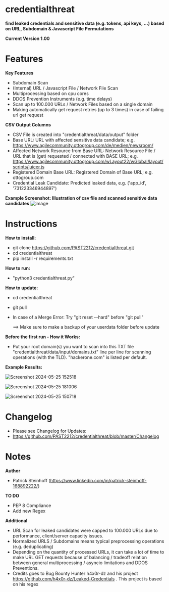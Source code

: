 # credentialthreat
**find leaked credentials and sensitive data (e.g. tokens, api keys, ...) based on URL, Subdomain & Javascript File Permutations**

**Current Version 1.00**

# **Features**
**Key Features**
- Subdomain Scan
- (Internal) URL / Javascript File / Network File Scan
- Multiprocessing based on cpu cores
- DDOS Prevention Instruments (e.g. time delays)
- Scan up to 100.000 URLs / Network Files based on a single domain
- Making automatically get request retries (up to 3 times) in case of failing url get request

**CSV Output Columns**
- CSV File is created into "credentialthreat/data/output" folder
- Base URL: URL with affected sensitive data candidate; e.g. https://www.agilecommunity.ottogroup.com/de/medien/newsroom/
- Affected Network Resource from Base URL: Network Resource File / URL that is (get) requested / connected with BASE URL; e.g. https://www.agilecommunity.ottogroup.com/wLayout22/wGlobal/layout/scripts/juicer.js
- Registered Domain Base URL: Registered Domain of Base URL; e.g. ottogroup.com
- Credential Leak Candidate: Predicted leaked data,  e.g. ('app_id', '731223346944897') <br>

**Example Screenshot: Illustration of csv file and scanned sensitive data candidates**
![image](https://github.com/PAST2212/credentialthreat/assets/124390875/4c3dca5b-ff4b-4fbf-beef-7bf7f401e203)

# **Instructions**

**How to install:**
- git clone https://github.com/PAST2212/credentialthreat.git
- cd credentialthreat
- pip install -r requirements.txt

**How to run:** <br>

- "python3 credentialthreat.py" <br>

**How to update:**
- cd credentialthreat
- git pull
- In case of a Merge Error: Try "git reset --hard" before "git pull"
  
  ==> Make sure to make a backup of your userdata folder before update

**Before the first run - How it Works:** 
- Put your root domain(s) you want to scan into this TXT file "credentialthreat/data/input/domains.txt" line per line for scanning operations (with the TLD). "hackerone.com" is listed per default.

**Example Results:**

![Screenshot 2024-05-25 152518](https://github.com/PAST2212/credentialthreat/assets/124390875/88201216-622a-475e-8162-22bd811eacbf)

![Screenshot 2024-05-25 181006](https://github.com/PAST2212/credentialthreat/assets/124390875/c24536c5-c3ec-464f-a952-22a37aa89b4d)

![Screenshot 2024-05-25 150718](https://github.com/PAST2212/credentialthreat/assets/124390875/b99da01b-227c-4f87-88e9-60ea2e057be6)


# **Changelog**
- Please see Changelog for Updates:
- https://github.com/PAST2212/credentialthreat/blob/master/Changelog

# **Notes**

**Author**
- Patrick Steinhoff (https://www.linkedin.com/in/patrick-steinhoff-168892222/)

**TO DO**
- PEP 8 Compliance
- Add new Regex

**Additional**
- URL Scan for leaked candidates were capped to 100.000 URLs due to performance, client/server capacity issues.
- Normalized URLS / Subdomains means typical preprocessing operations (e.g. deduplicating)
- Depending on the quantity of processed URLs, it can take a lot of time to make URL GET requests because of balancing / tradeoff relation between general multiprocessing / asyncio limitations and DDOS Preventions.
- Credits goes to Bug Bounty Hunter h4x0r-dz and his project https://github.com/h4x0r-dz/Leaked-Credentials . This project is based on his regex
